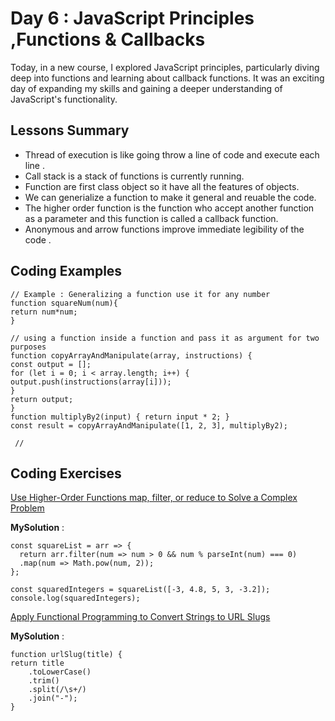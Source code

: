 
# Day 6 : JavaScript Principles ,Functions & Callbacks
Today, in a new course, I explored JavaScript principles, particularly diving deep into functions and learning about callback functions. It was an exciting day of expanding my skills and gaining a deeper understanding of JavaScript's functionality.

## Lessons Summary
-  Thread of execution is like going throw a line of code and execute each line .
- Call stack is a stack of functions is currently running.
- Function are first class object so it have all the features of objects.
- We can generialize a function to make it general and reuable the code.
- The higher order function is the function who accept another function as a parameter and this function is called a callback function.
- Anonymous and arrow functions improve immediate legibility of the code .
 
## Coding Examples

```
// Example : Generalizing a function use it for any number 
function squareNum(num){
return num*num;
}

// using a function inside a function and pass it as argument for two purposes
function copyArrayAndManipulate(array, instructions) {
const output = [];
for (let i = 0; i < array.length; i++) {
output.push(instructions(array[i]));
}
return output;
}
function multiplyBy2(input) { return input * 2; }
const result = copyArrayAndManipulate([1, 2, 3], multiplyBy2);
 
 // 
```

## Coding Exercises

[ Use Higher-Order Functions map, filter, or reduce to Solve a Complex Problem](https://www.freecodecamp.org/learn/javascript-algorithms-and-data-structures/functional-programming/use-higher-order-functions-map-filter-or-reduce-to-solve-a-complex-problem)

**MySolution** :

```
const squareList = arr => {
  return arr.filter(num => num > 0 && num % parseInt(num) === 0)
  .map(num => Math.pow(num, 2));
};

const squaredIntegers = squareList([-3, 4.8, 5, 3, -3.2]);
console.log(squaredIntegers);
```
[Apply Functional Programming to Convert Strings to URL Slugs
](https://www.freecodecamp.org/learn/javascript-algorithms-and-data-structures/functional-programming/apply-functional-programming-to-convert-strings-to-url-slugs)

**MySolution** :
```
function urlSlug(title) {
return title
    .toLowerCase()
    .trim()
    .split(/\s+/)
    .join("-");
}
```
